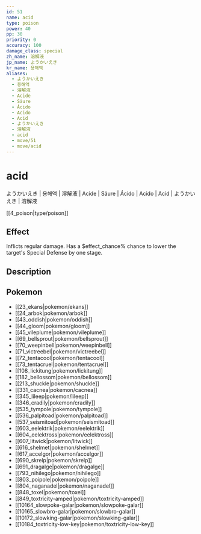 ```yaml
---
id: 51
name: acid
type: poison
power: 40
pp: 30
priority: 0
accuracy: 100
damage_class: special
zh_name: 溶解液
jp_name: ようかいえき
kr_name: 용해액
aliases:
  - ようかいえき
  - 용해액
  - 溶解液
  - Acide
  - Säure
  - Ácido
  - Acido
  - Acid
  - ようかいえき
  - 溶解液
  - acid
  - move/51
  - move/acid
---
```

# acid
    
ようかいえき | 용해액 | 溶解液 | Acide | Säure | Ácido | Acido | Acid | ようかいえき | 溶解液

[[4_poison|type/poison]]

## Effect

Inflicts regular damage.  Has a $effect_chance% chance to lower the target's Special Defense by one stage.

## Description



## Pokemon

- [[23_ekans|pokemon/ekans]]
- [[24_arbok|pokemon/arbok]]
- [[43_oddish|pokemon/oddish]]
- [[44_gloom|pokemon/gloom]]
- [[45_vileplume|pokemon/vileplume]]
- [[69_bellsprout|pokemon/bellsprout]]
- [[70_weepinbell|pokemon/weepinbell]]
- [[71_victreebel|pokemon/victreebel]]
- [[72_tentacool|pokemon/tentacool]]
- [[73_tentacruel|pokemon/tentacruel]]
- [[108_lickitung|pokemon/lickitung]]
- [[182_bellossom|pokemon/bellossom]]
- [[213_shuckle|pokemon/shuckle]]
- [[331_cacnea|pokemon/cacnea]]
- [[345_lileep|pokemon/lileep]]
- [[346_cradily|pokemon/cradily]]
- [[535_tympole|pokemon/tympole]]
- [[536_palpitoad|pokemon/palpitoad]]
- [[537_seismitoad|pokemon/seismitoad]]
- [[603_eelektrik|pokemon/eelektrik]]
- [[604_eelektross|pokemon/eelektross]]
- [[607_litwick|pokemon/litwick]]
- [[616_shelmet|pokemon/shelmet]]
- [[617_accelgor|pokemon/accelgor]]
- [[690_skrelp|pokemon/skrelp]]
- [[691_dragalge|pokemon/dragalge]]
- [[793_nihilego|pokemon/nihilego]]
- [[803_poipole|pokemon/poipole]]
- [[804_naganadel|pokemon/naganadel]]
- [[848_toxel|pokemon/toxel]]
- [[849_toxtricity-amped|pokemon/toxtricity-amped]]
- [[10164_slowpoke-galar|pokemon/slowpoke-galar]]
- [[10165_slowbro-galar|pokemon/slowbro-galar]]
- [[10172_slowking-galar|pokemon/slowking-galar]]
- [[10184_toxtricity-low-key|pokemon/toxtricity-low-key]]

